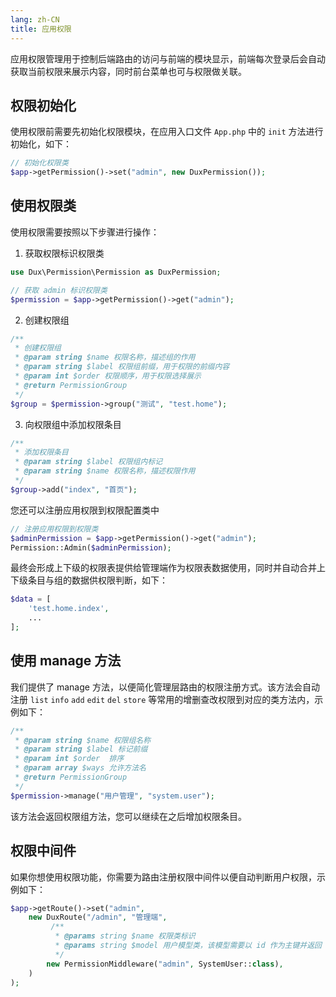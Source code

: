 ```yaml
---
lang: zh-CN
title: 应用权限
---
```

应用权限管理用于控制后端路由的访问与前端的模块显示，前端每次登录后会自动获取当前权限来展示内容，同时前台菜单也可与权限做关联。

## 权限初始化

使用权限前需要先初始化权限模块，在应用入口文件 `App.php` 中的 `init` 方法进行初始化，如下：

```php
// 初始化权限类
$app->getPermission()->set("admin", new DuxPermission());
```



## 使用权限类

使用权限需要按照以下步骤进行操作：

1. 获取权限标识权限类

```php
use Dux\Permission\Permission as DuxPermission;

// 获取 admin 标识权限类
$permission = $app->getPermission()->get("admin");
```

2. 创建权限组
```php
/**
 * 创建权限组
 * @param string $name 权限名称，描述组的作用
 * @param string $label 权限组前缀，用于权限的前缀内容
 * @param int $order 权限顺序，用于权限选择展示
 * @return PermissionGroup
 */
$group = $permission->group("测试", "test.home");
```
3. 向权限组中添加权限条目
```php
/**
 * 添加权限条目
 * @param string $label 权限组内标记
 * @param string $name 权限名称，描述权限作用
 */
$group->add("index", "首页");
```

您还可以注册应用权限到权限配置类中
```php
// 注册应用权限到权限类
$adminPermission = $app->getPermission()->get("admin");
Permission::Admin($adminPermission);
```
最终会形成上下级的权限表提供给管理端作为权限表数据使用，同时并自动合并上下级条目与组的数据供权限判断，如下：

```php
$data = [
    'test.home.index',
    ...
];
```

## 使用 manage 方法

我们提供了 manage 方法，以便简化管理层路由的权限注册方式。该方法会自动注册 `list` `info` `add` `edit` `del` `store` 等常用的增删查改权限到对应的类方法内，示例如下：

```php
/**
 * @param string $name 权限组名称
 * @param string $label 标记前缀
 * @param int $order  排序
 * @param array $ways 允许方法名
 * @return PermissionGroup
 */
$permission->manage("用户管理", "system.user");
```

该方法会返回权限组方法，您可以继续在之后增加权限条目。


## 权限中间件

如果你想使用权限功能，你需要为路由注册权限中间件以便自动判断用户权限，示例如下：

```php
$app->getRoute()->set("admin",
    new DuxRoute("/admin", "管理端",
         /**
          * @params string $name 权限类标识
          * @params string $model 用户模型类，该模型需要以 id 作为主键并返回 permission 作为已授权的权限数组，如果为空则不验证。
          */
        new PermissionMiddleware("admin", SystemUser::class), 
    )
);
```